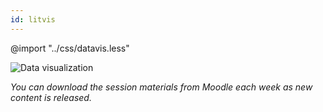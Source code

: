 ```yaml
---
id: litvis
---
```


@import "../css/datavis.less"

![Data visualization](../images/banner.jpg)

_You can download the session materials from Moodle each week as new content is released._
